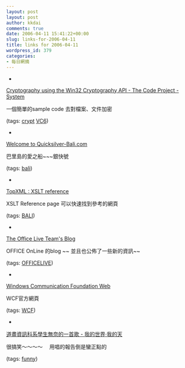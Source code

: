 ```yaml
---
layout: post
layout: post
author: kkdai
comments: true
date: 2006-04-11 15:41:22+00:00
slug: links-for-2006-04-11
title: links for 2006-04-11
wordpress_id: 379
categories:
- 每日網摘
---
```



	
  * 
		

[Cryptography using the Win32 Cryptography API - The Code Project - System](http://www.codeproject.com/system/icrypto.asp?df=100&forumid=2100&exp=0&select=805203)


		

一個簡單的sample code 去對檔案、文件加密


		

(tags: [crypt](http://del.icio.us/kkdai/crypt) [VC6](http://del.icio.us/kkdai/VC6))


	

	
  * 
		

[Welcome to Quicksilver-Bali.com](http://www.quicksilver-bali.com/)


		

巴里島的愛之船~~~銀快號


		

(tags: [bali](http://del.icio.us/kkdai/bali))


	

	
  * 
		

[TopXML : XSLT reference](http://www.topxml.com/xsl/XSLTRef.asp)


		

XSLT Reference page 可以快速找到參考的網頁


		

(tags: [BALI](http://del.icio.us/kkdai/BALI))


	

	
  * 
		

[The Office Live Team's Blog](http://spaces.msn.com/OfficeLiveBlog/)


		

OFFICE OnLine 的blog ~~ 並且也公佈了一些新的資訊~~


		

(tags: [OFFICELIVE](http://del.icio.us/kkdai/OFFICELIVE))


	

	
  * 
		

[Windows Communication Foundation Web](http://windowscommunication.net/Default.aspx?tabindex=0&tabid=1)


		

WCF官方網頁


		

(tags: [WCF](http://del.icio.us/kkdai/WCF))


	

	
  * 
		

[道盡資訊科系學生無奈的一首歌 - 我的世界‧我的天](http://blog.onlyone.idv.tw/article.asp?id=656)


		

很搞笑～～～～　 用唱的報告倒是蠻正點的


		

(tags: [funny](http://del.icio.us/kkdai/funny))


	


